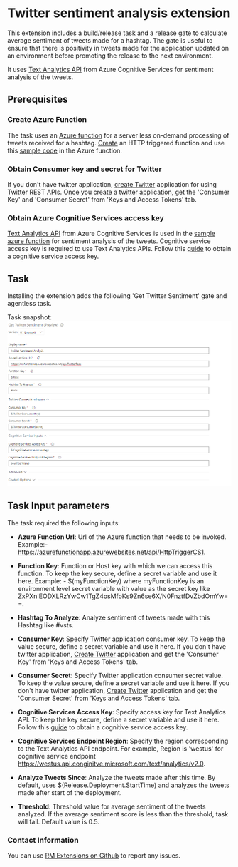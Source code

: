 # **Twitter sentiment analysis extension**

This extension includes a build/release task and a release gate to calculate average sentiment of tweets made for a hashtag. The gate is useful to ensure that there is positivity in tweets made for the application updated on an environment before promoting the release to the next environment.

It uses [Text Analytics API](https://azure.microsoft.com/en-in/services/cognitive-services/text-analytics) from Azure Cognitive Services for sentiment analysis of the tweets.
## **Prerequisites**

### **Create Azure Function**

The task uses an [Azure function](https://azure.microsoft.com/en-us/services/functions) for a server less on-demand processing of tweets received for a hashtag. [Create](https://docs.microsoft.com/en-us/azure/azure-functions/functions-create-first-azure-function) an HTTP triggered function and use this [sample code](TwitterSentimentAnalysisAzureFunction.txt) in the Azure function.

### **Obtain Consumer key and secret for Twitter**

If you don't have twitter application, [create Twitter](https://apps.twitter.com/) application for using Twitter REST APIs. Once you create a twitter application, get the 'Consumer Key' and 'Consumer Secret' from 'Keys and Access Tokens' tab. 

### **Obtain Azure Cognitive Services access key**

[Text Analytics API](https://azure.microsoft.com/en-in/services/cognitive-services/text-analytics) from Azure Cognitive Services is used in the [sample azure function](TwitterSentimentAnalysisAzureFunction.txt) for sentiment analysis of the tweets. Cognitive service access key is required to use Text Analytics APIs. Follow this [guide](https://docs.microsoft.com/en-in/azure/cognitive-services/text-analytics/how-tos/text-analytics-how-to-access-key) to obtain a cognitive service access key. 

## **Task**

Installing the extension adds the following 'Get Twitter Sentiment' gate and agentless task.

Task snapshot:
 ![Task snapshot](Images/TaskInputs.png)

 ## **Task Input parameters**
 
 The task required the following inputs: 
 
 * **Azure Function Url**:  Url of the Azure function that needs to be invoked​. Example:- https://azurefunctionapp.azurewebsites.net/api/HttpTriggerCS1.
 
 * **Function Key**:  Function or Host key with which we can access this function. To keep the key secure, define a secret variable and use it here. Example: - $(myFunctionKey) where myFunctionKey is an environment level secret variable with value as the secret key like ZxPXnIEODXLRzYwCw1TgZ4osMfoKs9Zn6se6X/N0FnztfDvZbdOmYw==.

 * **Hashtag To Analyze**: Analyze sentiment of tweets made with this Hashtag like #vsts.

 * **Consumer Key**:  Specify Twitter application consumer key. To keep the value secure, define a secret variable and use it here. If you don't have twitter application, [Create Twitter](https://apps.twitter.com/) application and get the 'Consumer Key' from 'Keys and Access Tokens' tab.

 * **Consumer Secret**:  Specify Twitter application consumer secret value. To keep the value secure, define a secret variable and use it here. If you don't have twitter application, [Create Twitter](https://apps.twitter.com/) application and get the 'Consumer Secret' from 'Keys and Access Tokens' tab.

 * **Cognitive Services Access Key**:  Specify access key for Text Analytics API. To keep the key secure, define a secret variable and use it here. Follow this [guide](https://docs.microsoft.com/en-in/azure/cognitive-services/text-analytics/how-tos/text-analytics-how-to-access-key) to obtain a cognitive service access key.

 * **Cognitive Services Endpoint Region**:  Specify the region corresponding to the Text Analytics API endpoint. For example, Region is 'westus' for cognitive service endpoint https://westus.api.conginitve.microsoft.com/text/analytics/v2.0.

 * **Analyze Tweets Since**:  Analyze the tweets made after this time. By default, uses $(Release.Deployment.StartTime) and analyzes the tweets made after start of the deployment.

 * **Threshold**: Threshold value for average sentiment of the tweets analyzed. If the average sentiment score is less than the threshold, task will fail. Default value is 0.5.

### **Contact Information**
You can use [RM Extensions on Github](https://github.com/Microsoft/vsts-rm-extensions/issues) to report any issues.